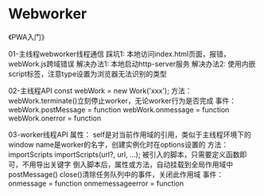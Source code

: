 # Webworker
《PWA入门》

01-主线程webworker线程通信
  踩坑1: 
    本地访问index.html页面，报错，webWork.js跨域错误
    解决办法1:
      本地启动http-server服务
    解决办法2:
      使用内嵌script标签，注意type设置为浏览器无法识别的类型

02-主线程API
  const webWork = new Work('xxx');
  方法：
    webWork.terminate()立刻停止worker，无论worker行为是否完成
  事件：
    webWork.postMessage = function
    webWork.onmessage = function
    webWork.onerror = function

03-worker线程API
  属性：
    self是对当前作用域的引用，类似于主线程环境下的window
    name是worker的名字，创建实例化时在options设置的
  方法：
    importScripts
      importScripts(url?, url, ...);
      被引入的脚本，只需要定义函数即可，不用导出关键字
      倒入脚本后，属性或方法，自动挂载到全局作用域中
    postMessage()
    close()清除任务队列中的事件，关闭此作用域
  事件：
    onmessage = function
    onmemessageerror = function
